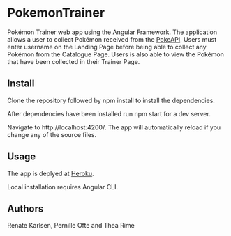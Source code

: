 # PokemonTrainer

Pokémon Trainer web app using the Angular Framework. The application allows a user to collect Pokémon received from the [PokeAPI](https://pokeapi.co/). Users must enter username on the Landing Page before being
able to collect any Pokémon from the Catalogue Page. Users is also able to view the Pokémon that have been collected in their Trainer Page.

## Install

Clone the repository followed by npm install to install the dependencies.

After dependencies have been installed run npm start for a dev server.

Navigate to http://localhost:4200/. The app will automatically reload if you change any of the source files. 

## Usage

The app is deplyed at [Heroku](https://www.heroku.com/).

Local installation requires Angular CLI.

## Authors

Renate Karlsen, Pernille Ofte and Thea Rime

